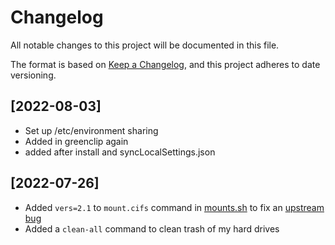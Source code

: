 # Changelog

All notable changes to this project will be documented in this file.

The format is based on [Keep a Changelog](https://keepachangelog.com/en/1.0.0/),
and this project adheres to date versioning.

## [2022-08-03]

- Set up /etc/environment sharing
- Added in greenclip again
- added after install and syncLocalSettings.json

## [2022-07-26]

- Added `vers=2.1` to `mount.cifs` command in [mounts.sh](./bash/mounts.sh) to fix an [upstream bug](https://git.kernel.org/pub/scm/linux/kernel/git/stable/linux.git/commit/?h=linux-5.18.y&id=ca83f50b43a099345e61950f74c4d9eb81c765fe)
- Added a `clean-all` command to clean trash of my hard drives

